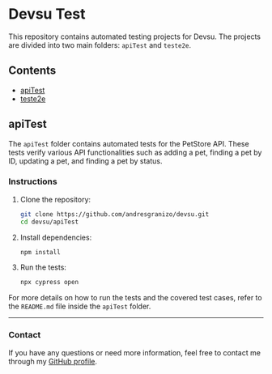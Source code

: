 # Devsu Test

This repository contains automated testing projects for Devsu. The projects are divided into two main folders: `apiTest` and `teste2e`.

## Contents

- [apiTest](#apiTest)
- [teste2e](#teste2e)

## apiTest

The `apiTest` folder contains automated tests for the PetStore API. These tests verify various API functionalities such as adding a pet, finding a pet by ID, updating a pet, and finding a pet by status.

### Instructions

1. Clone the repository:
    ```sh
    git clone https://github.com/andresgranizo/devsu.git
    cd devsu/apiTest
    ```

2. Install dependencies:
    ```sh
    npm install
    ```

3. Run the tests:
    ```sh
    npx cypress open
    ```

For more details on how to run the tests and the covered test cases, refer to the `README.md` file inside the `apiTest` folder.

---

### Contact

If you have any questions or need more information, feel free to contact me through my [GitHub profile](https://github.com/andresgranizo).
